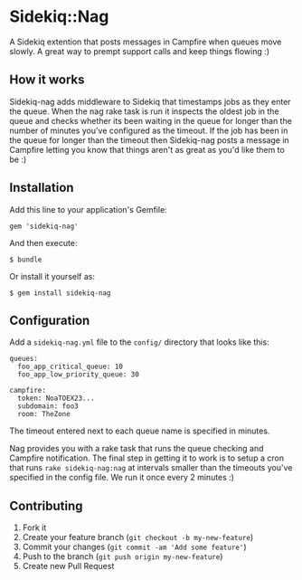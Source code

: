 # Sidekiq::Nag

A Sidekiq extention that posts messages in Campfire when queues move slowly. A great way to prempt support calls and keep things flowing :)

## How it works

Sidekiq-nag adds middleware to Sidekiq that timestamps jobs as they enter the queue. When the nag rake task is run it inspects the oldest job in the queue and checks whether its been waiting in the queue for longer than the number of minutes you've configured as the timeout.
If the job has been in the queue for longer than the timeout then Sidekiq-nag posts a message in Campfire letting you know that things aren't as great as you'd like them to be :)

## Installation

Add this line to your application's Gemfile:

    gem 'sidekiq-nag'

And then execute:

    $ bundle

Or install it yourself as:

    $ gem install sidekiq-nag

## Configuration

Add a `sidekiq-nag.yml` file to the `config/` directory that looks like this:

    queues:
      foo_app_critical_queue: 10
      foo_app_low_priority_queue: 30

    campfire:
      token: NoaTOEX23...
      subdomain: foo3
      room: TheZone

The timeout entered next to each queue name is specified in minutes.

Nag provides you with a rake task that runs the queue checking and Campfire notification.
The final step in getting it to work is to setup a cron that runs `rake sidekiq-nag:nag` at intervals smaller than the timeouts you've specified in the config file. We run it once every 2 minutes :)

## Contributing

1. Fork it
2. Create your feature branch (`git checkout -b my-new-feature`)
3. Commit your changes (`git commit -am 'Add some feature'`)
4. Push to the branch (`git push origin my-new-feature`)
5. Create new Pull Request
